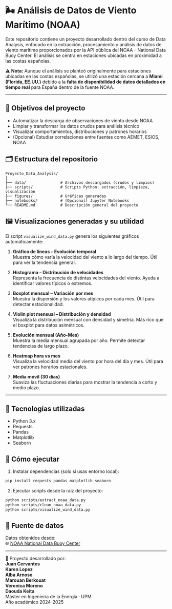 # 🌬️ Análisis de Datos de Viento Marítimo (NOAA)

Este repositorio contiene un proyecto desarrollado dentro del curso de Data Analysis, enfocado en la extracción, procesamiento y análisis de datos de viento marítimo proporcionados por la API pública del NOAA - National Data Buoy Center. El análisis se centra en estaciones ubicadas en proximidad a las costas españolas.

⚠️ **Nota:** Aunque el análisis se planteó originalmente para estaciones ubicadas en las costas españolas, se utilizó una estación cercana a **Miami (Florida, EE.UU.)** debido a la **falta de disponibilidad de datos detallados en tiempo real** para España dentro de la fuente NOAA.

---

## 📌 Objetivos del proyecto

- Automatizar la descarga de observaciones de viento desde NOAA
- Limpiar y transformar los datos crudos para análisis técnico
- Visualizar comportamientos, distribuciones y patrones horarios
- (Opcional) Estudiar correlaciones entre fuentes como AEMET, ESIOS, NOAA

## 🗂️ Estructura del repositorio

```
Proyecto_Data_Analysis/
│
├── data/               # Archivos descargados (crudos y limpios)
├── scripts/            # Scripts Python: extracción, limpieza, visualización
├── figures/            # Gráficas generadas
├── notebooks/          # (Opcional) Jupyter Notebooks
└── README.md           # Descripción general del proyecto
```
## 🖼️ Visualizaciones generadas y su utilidad

El script `visualize_wind_data.py` genera los siguientes gráficos automáticamente:

1. **Gráfico de líneas – Evolución temporal**  
   Muestra cómo varía la velocidad del viento a lo largo del tiempo. Útil para ver la tendencia general.

2. **Histograma – Distribución de velocidades**  
   Representa la frecuencia de distintas velocidades del viento. Ayuda a identificar valores típicos o extremos.

3. **Boxplot mensual – Variación por mes**  
   Muestra la dispersión y los valores atípicos por cada mes. Útil para detectar estacionalidad.

4. **Violin plot mensual – Distribución y densidad**  
   Visualiza la distribución mensual con densidad y simetría. Más rico que el boxplot para datos asimétricos.

5. **Evolución mensual (Año-Mes)**  
   Muestra la media mensual agrupada por año. Permite detectar tendencias de largo plazo.

6. **Heatmap hora vs mes**  
   Visualiza la velocidad media del viento por hora del día y mes. Útil para ver patrones horarios estacionales.

7. **Media móvil (30 días)**  
   Suaviza las fluctuaciones diarias para mostrar la tendencia a corto y medio plazo.

---

## 🔧 Tecnologías utilizadas

- Python 3.x
- Requests
- Pandas
- Matplotlib
- Seaborn

## 🚀 Cómo ejecutar

1. Instalar dependencias (solo si usas entorno local):

```bash
pip install requests pandas matplotlib seaborn
```

2. Ejecutar scripts desde la raíz del proyecto:

```bash
python scripts/extract_noaa_data.py
python scripts/clean_noaa_data.py
python scripts/visualize_wind_data.py
```

## 🔗 Fuente de datos

Datos obtenidos desde:  
🌐 [NOAA National Data Buoy Center](https://www.ndbc.noaa.gov/)

---

📌 Proyecto desarrollado por:   
**Juan Cervantes**  
**Karen Lopez**  
**Alba Arnoso**  
**Marouan Berkouat**  
**Veronica Moreno**  
**Daouda Keita**  
Máster en Ingeniería de la Energía · UPM  
Año académico 2024-2025
